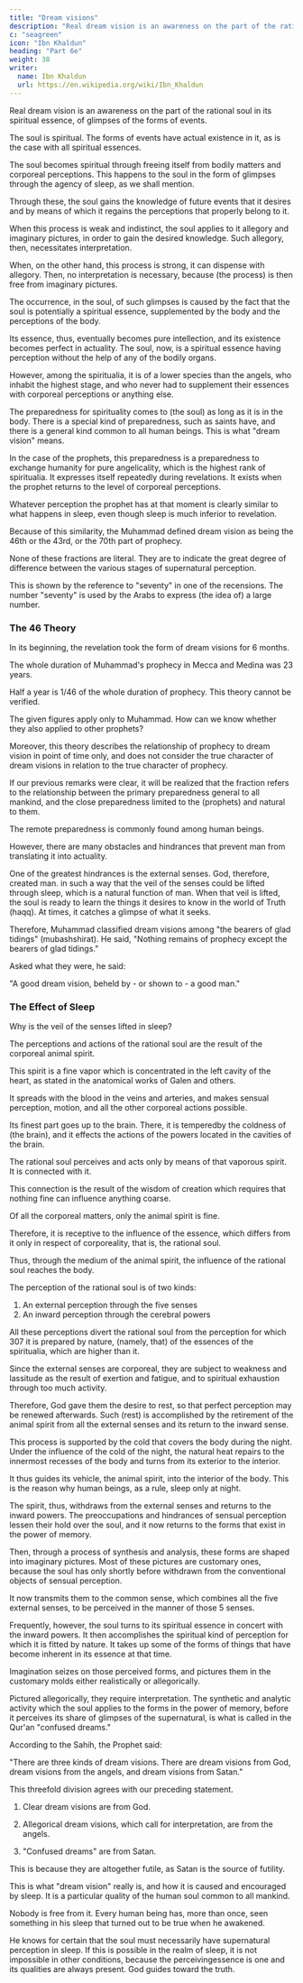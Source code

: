 ```yaml
---
title: "Dream visions"
description: "Real dream vision is an awareness on the part of the rational soul in its spiritual essence, of glimpse(s) of the forms of events"
c: "seagreen"
icon: "Ibn Khaldun"
heading: "Part 6e"
weight: 38
writer:
  name: Ibn Khaldun
  url: https://en.wikipedia.org/wiki/Ibn_Khaldun
---
```



Real dream vision is an awareness on the part of the rational soul in its spiritual essence, of glimpses of the forms of events. 

The soul is spiritual. The forms of events have actual existence in it, as is the case with all spiritual essences.

The soul becomes spiritual through freeing itself from bodily matters and corporeal perceptions. This happens to the soul in the form of glimpses through the agency of sleep, as we shall mention. 

Through these, the soul gains the knowledge of future events that it desires and by means of which it regains the perceptions that properly belong to it. 

When this process is weak and indistinct, the soul applies to it allegory and imaginary pictures, in order to gain the desired knowledge. Such allegory, then, necessitates interpretation. 
<!-- 301  -->

When, on the other hand, this process is strong, it can dispense with allegory. Then, no interpretation is necessary, because (the process) is then free from imaginary pictures.

The occurrence, in the soul, of such glimpses is caused by the fact that the soul is potentially a spiritual essence, supplemented by the body and the perceptions of the body. 

Its essence, thus, eventually becomes pure intellection, and its existence becomes perfect in actuality. The soul, now, is a spiritual essence having perception without the help of any of the bodily organs. 

However, among the spiritualia, it is of a lower species than the angels, who inhabit the highest stage, and who never had to supplement their essences with corporeal perceptions or anything else. 

The preparedness for spirituality comes to (the soul) as long as it is in the body. There is a special kind of preparedness, such as saints have, and there is a general kind common to all human beings. This is what "dream vision" means.

In the case of the prophets, this preparedness is a preparedness to exchange humanity for pure angelicality, which is the highest rank of spiritualia. It expresses itself repeatedly during revelations. It exists when the prophet returns to the level of corporeal perceptions. 

Whatever perception the prophet has at that moment is clearly similar to what happens in sleep, even though sleep is much inferior to revelation.

Because of this similarity, the Muhammad defined dream vision as being the 46th or the 43rd, or the 70th part of prophecy. 

<!-- 302 -->

None of these fractions are literal. They are to indicate the great degree of difference between the various
stages of supernatural perception.

This is shown by the reference to "seventy" in one of the recensions. The number "seventy" is used by the Arabs to express (the idea of) a large number.


### The 46 Theory

In its beginning, the revelation took the form of dream visions for 6 months.

The whole duration of Muhammad's prophecy in Mecca and Medina was 23 years.

Half a year is 1/46 of the whole duration of prophecy. This theory cannot be verified. 

The given figures apply only to Muhammad. How can we know whether they also applied to other prophets? 

Moreover, this theory describes the relationship of prophecy to dream vision in point of time only, and does not consider the true character of dream visions in relation to the true character of prophecy. 

If our previous remarks were clear, it will be realized that the fraction refers to the relationship between the primary preparedness general to all mankind, and the close preparedness limited to the (prophets) and natural to them.

The remote preparedness is commonly found among human beings.

However, there are many obstacles and hindrances that prevent man from translating it into actuality. 

One of the greatest hindrances is the external senses. God, therefore, created man. in such a way that the veil of the senses could be lifted through sleep, which is a natural function of man. When that veil is lifted, the soul is ready to learn the things it desires to know in the world of Truth (haqq). At times, it catches a glimpse of what it seeks. 

Therefore, Muhammad classified dream visions among "the bearers of glad tidings" (mubashshirat). He said, "Nothing remains of prophecy except the bearers of glad tidings." 

Asked what they were, he said:

"A good dream vision, beheld by - or shown to - a good man." 

<!-- 303 -->

### The Effect of Sleep

Why is the veil of the senses lifted in sleep?

 <!-- is as follows.304  -->

The perceptions and actions of the rational soul are the result of the corporeal animal spirit. 

This spirit is a fine vapor which is concentrated in the left cavity of the heart, as stated in the anatomical works of Galen and others. 

<!-- 305  -->

It spreads with the blood in the veins and arteries, and makes sensual perception, motion, and all the other corporeal actions possible. 

Its finest part goes up to the brain. There, it is temperedby the coldness of (the brain), and it effects the actions of the powers located in the cavities of the brain. 

The rational soul perceives and acts only by means of that vaporous spirit. It is connected with it. 

This connection is the result of the wisdom of creation which requires that nothing fine can influence anything coarse. 

Of all the corporeal matters, only the animal spirit is fine. 

Therefore, it is receptive to the influence of the essence, which differs from it only in respect of corporeality, that is, the rational soul. 

Thus, through the medium of the animal spirit, the influence of the rational soul reaches the body.

The perception of the rational soul is of two kinds:

1. An external perception through the five senses
2. An inward perception through the cerebral powers

All these perceptions divert the rational soul from the perception for which 307 it is prepared by nature, (namely, that) of the essences of the spiritualia, which are higher than it.

Since the external senses are corporeal, they are subject to weakness and lassitude as the result of exertion and fatigue, and to spiritual exhaustion through too much activity. 

Therefore, God gave them the desire to rest, so that perfect perception may be renewed afterwards. Such (rest) is accomplished by the retirement of the animal spirit from all the external senses and its return to the inward sense.

This process is supported by the cold that covers the body during the night. Under the influence of the cold of the night, the natural heat repairs to the innermost recesses of the body and turns from its exterior to the interior. 

It thus guides its vehicle, the animal spirit, into the interior of the body. This is the reason why human beings, as a rule, sleep only at night.

The spirit, thus, withdraws from the external senses and returns to the inward powers. The preoccupations and hindrances of sensual perception lessen their hold over the soul, and it now returns to the forms that exist in the power of memory.

Then, through a process of synthesis and analysis, these forms are shaped into imaginary pictures. Most of these pictures are customary ones, because the soul has only shortly before withdrawn from the conventional objects of sensual perception.

It now transmits them to the common sense, which combines all the five external senses, to be perceived in the manner of those 5 senses.

Frequently, however, the soul turns to its spiritual essence in concert with the inward powers. It then accomplishes the spiritual kind of perception for which it is fitted by nature. It takes up some of the forms of things that have become inherent in its essence at that time. 

Imagination seizes on those perceived forms, and pictures them in the customary molds either realistically or allegorically. 

Pictured allegorically, they require interpretation. The synthetic and analytic activity which the soul applies to the forms in the power of memory, before it perceives its share of glimpses of the supernatural, is what is called in the Qur'an "confused dreams."

According to the Sahih, the Prophet said:

"There are three kinds of dream visions. There are dream visions from God, dream visions from the angels, and dream visions from Satan." 

This threefold division agrees with our preceding statement. 

1. Clear dream visions are from God.

2. Allegorical dream visions, which call for interpretation, are from the angels. 

3. "Confused dreams" are from Satan.

This is because they are altogether futile, as Satan is the source of futility.

This is what "dream vision" really is, and how it is caused and encouraged by sleep. It is a particular quality of the human soul common to all mankind. 

Nobody is free from it. Every human being has, more than once, seen something in his sleep that turned out to be true when he awakened. 

He knows for certain that the soul must necessarily have supernatural perception in sleep. If this is possible in the realm of sleep, it is not impossible in other conditions, because the perceivingessence is one and its qualities are always present. God guides toward the truth.
